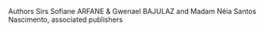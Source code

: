 Authors
 Sirs Sofiane ARFANE & Gwenael BAJULAZ and Madam Néia Santos Nascimento, associated publishers